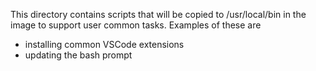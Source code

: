 This directory contains scripts that will be copied to /usr/local/bin in the image to support user common tasks. Examples of these are
- installing common VSCode extensions
- updating the bash prompt